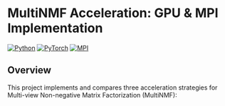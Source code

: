 # MultiNMF Acceleration: GPU & MPI Implementation
[![Python](https://img.shields.io/badge/Python-3.9+-blue.svg)](https://python.org)
[![PyTorch](https://img.shields.io/badge/PyTorch-2.0+-orange.svg)](https://pytorch.org)
[![MPI](https://img.shields.io/badge/MPI-OpenMPI-green.svg)](https://www.open-mpi.org/)

## Overview
This project implements and compares three acceleration strategies for Multi-view Non-negative Matrix Factorization (MultiNMF):
